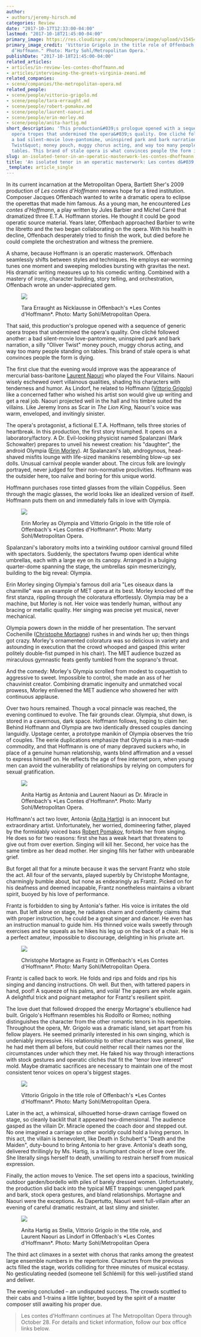 ```yaml
---
author:
- authors/jeremy-hirsch.md
categories: Review
date: "2017-10-17T12:33:00-04:00"
lastmod: "2017-10-18T21:45:00-04:00"
primary_image: https://res.cloudinary.com/schmopera/image/upload/v1545409169/media/webhook-uploads/1508258334760/2017-10-17---square---Hoffmann_2551-s.jpg.jpg
primary_image_credit: 'Vittorio Grigolo in the title role of Offenbach''s "Les Contes
  d’Hoffmann." Photo: Marty Sohl/Metropolitan Opera.'
publishDate: "2017-10-18T21:45:00-04:00"
related_articles:
- articles/in-review-les-contes-dhoffmann.md
- articles/interviewing-the-greats-virginia-zeani.md
related_companies:
- scene/companies/the-metropolitan-opera.md
related_people:
- scene/people/vittorio-grigolo.md
- scene/people/tara-erraught.md
- scene/people/robert-pomakov.md
- scene/people/laurent-naouri.md
- scene/people/erin-morley.md
- scene/people/anita-hartig.md
short_description: 'This production&#039;s prologue opened with a sequence of generic
  opera tropes that undermined the opera&#039;s quality. One cliché followed another:
  a bad silent-movie love-pantomime, uninspired park and bark narration, a silly &quot;Oliver
  Twist&quot; money pouch, muggy chorus acting, and way too many people standing on
  tables. This brand of stale opera is what convinces people the form is dying.'
slug: an-isolated-tenor-in-an-operatic-masterwork-les-contes-dhoffmann
title: 'An isolated tenor in an operatic masterwork: Les contes d&#039;Hoffmann'
_template: article_single
---
```


In its current incarnation at the Metropolitan Opera, Bartlett Sher's 2009 production of *Les contes d'Hoffmann* renews hope for a tired institution. Composer Jacques Offenbach wanted to write a dramatic opera to eclipse the operettas that made him famous. As a young man, he encountered *Les contes d'Hoffmann*, a play written by Jules Barbier and Michel Carré that dramatized three E.T.A. Hoffmann stories. He thought it could be good operatic source material. Years later, Offenbach approached Barbier to write the libretto and the two began collaborating on the opera. With his health in decline, Offenbach desperately tried to finish the work, but died before he could complete the orchestration and witness the premiere.
 
A shame, because Hoffmann is an operatic masterwork. Offenbach seamlessly shifts between styles and techniques. He employs ear-worming tunes one moment and sweeping melodies bursting with gravitas the next. His dramatic writing measures up to his comedic writing. Combined with a mastery of irony, character building, story telling, and orchestration, Offenbach wrote an under-appreciated gem.

<figure data-type="image">

![](https://res.cloudinary.com/schmopera/image/upload/v1545409169/media/webhook-uploads/1508258432884/2017-10-17---Hoffmann_1223-s.jpg.jpg)

<figcaption>Tara Erraught as Nicklausse in Offenbach's *Les Contes d'Hoffmann*. Photo: Marty Sohl/Metropolitan Opera.</figcaption>
</figure>
 
That said, this production's prologue opened with a sequence of generic opera tropes that undermined the opera's quality. One cliché followed another: a bad silent-movie love-pantomime, uninspired park and bark narration, a silly "Oliver Twist" money pouch, muggy chorus acting, and way too many people standing on tables. This brand of stale opera is what convinces people the form is dying.
 
The first clue that the evening would improve was the appearance of mercurial bass-baritone [Laurent Naouri](/scene/people/laurent-naouri/) who played the Four Villains. Naouri wisely eschewed overt villainous qualities, shading his characters with tenderness and humor. As Lindorf, he related to Hoffmann ([Vittorio Grigolo](/scene/people/vittorio-grigolo/)) like a concerned father who wished his artist son would give up writing and get a real job. Naouri projected well in the hall and his timbre suited the villains. Like Jeremy Irons as Scar in *The Lion King*, Naouri's voice was warm, enveloped, and invitingly sinister.
        	
The opera's protagonist, a fictional E.T.A. Hoffmann, tells three stories of heartbreak. In this production, the first story triumphed. It opens on a laboratory/factory. A Dr. Evil-looking physicist named Spalanzani (Mark Schowalter) prepares to unveil his newest creation: his "daughter", the android Olympia ([Erin Morley](/scene/people/erin-morley/)). At Spalanzani's lab, androgynous, head-shaved misfits lounge with life-sized manikins resembling blow-up sex dolls. Unusual carnival people wander about. The circus folk are lovingly portrayed, never judged for their non-normative proclivities. Hoffmann was the outsider here, too naïve and boring for this unique world.
 
Hoffmann purchases rose tinted glasses from the villain Coppélius. Seen through the magic glasses, the world looks like an idealized version of itself. Hoffmann puts them on and immediately falls in love with Olympia.
 
 <figure data-type="image">

![](https://res.cloudinary.com/schmopera/image/upload/v1545409169/media/webhook-uploads/1508258469214/2017-10-17---Hoffmann_1841-s.jpg.jpg)

<figcaption>Erin Morley as Olympia and Vittorio Grigolo in the title role of Offenbach's *Les Contes d'Hoffmann*. Photo: Marty Sohl/Metropolitan Opera.</figcaption>
</figure>
 
Spalanzani's laboratory molts into a twinkling outdoor carnival ground filled with spectators. Suddenly, the spectators fwump open identical white umbrellas, each with a large eye on its canopy. Arranged in a bulging quarter-dome spanning the stage, the umbrellas spin mesmerizingly, building to the big reveal: Olympia.
 
Erin Morley singing Olympia's famous doll aria "Les oiseaux dans la charmille" was an example of MET opera at its best. Morley knocked off the first stanza, rippling through the coloratura effortlessly. Olympia may be a machine, but Morley is not. Her voice was tenderly human, without any bracing or metallic quality. Her singing was precise yet musical, never mechanical.
 
Olympia powers down in the middle of her presentation. The servant Cochenille ([Christophe Mortagne](/scene/people/christophe-mortagne/)) rushes in and winds her up; then things got crazy. Morley's ornamented coloratura was so delicious in variety and astounding in execution that the crowd whooped and gasped (this writer politely double-fist pumped in his chair). The MET audience buzzed as miraculous gymnastic feats gently tumbled from the soprano's throat.

And the comedy: Morley's Olympia scrolled from modest to coquettish to aggressive to sweet. Impossible to control, she made an ass of her chauvinist creator. Combining dramatic ingenuity and unmatched vocal prowess, Morley enlivened the MET audience who showered her with continuous applause.
 
Over two hours remained. Though a vocal pinnacle was reached, the evening continued to evolve. The fair grounds clear. Olympia, shut down, is stored in a cavernous, dark space. Hoffmann follows, hoping to claim her. Behind Hoffmann and Olympia are two identically dressed couples dancing languidly. Upstage center, a prototype manikin of Olympia observes the trio of couples. The eerie duplications emphasize that Olympia is a man-made commodity, and that Hoffmann is one of many depraved suckers who, in place of a genuine human relationship, wants blind affirmation and a vessel to express himself on. He reflects the age of free internet porn, when young men can avoid the vulnerability of relationships by relying on computers for sexual gratification.

<figure data-type="image">

![](https://res.cloudinary.com/schmopera/image/upload/v1545409169/media/webhook-uploads/1508258508653/2017-10-17---Hoffmann_2979-s.jpg.jpg)

<figcaption>Anita Hartig as Antonia and Laurent Naouri as Dr. Miracle in Offenbach's *Les Contes d'Hoffmann*. Photo: Marty Sohl/Metropolitan Opera.</figcaption>
</figure>
        	
Hoffmann's act two lover, Antonia ([Anita Hartig](/scene/people/anita-hartig/)) is an innocent but extraordinary artist. Unfortunately, her worried, domineering father, played by the formidably voiced bass [Robert Pomakov](/scene/people/robert-pomakov/), forbids her from singing. He does so for two reasons: first she has a weak heart that threatens to give out from over exertion. Singing will kill her. Second, her voice has the same timbre as her dead mother. Her singing fills her father with unbearable grief.

But forget all that for a minute because it was the servant Frantz who stole the act. All four of the servants, played superbly by Christophe Montagne, charmingly bumble about, but none as endearingly as Frantz. Picked on for his deafness and deemed incapable, Frantz nonetheless maintains a vibrant spirit, buoyed by his love of performance.
 
Frantz is forbidden to sing by Antonia's father. His voice is irritates the old man. But left alone on stage, he radiates charm and confidently claims that with proper instruction, he could be a great singer and dancer. He even has an instruction manual to guide him. His thinned voice wails sweetly through exercises and he squeals as he hikes his leg up on the back of a chair. He is a perfect amateur, impossible to discourage, delighting in his private art.

<figure data-type="image">

![](https://res.cloudinary.com/schmopera/image/upload/v1545409169/media/webhook-uploads/1508258638867/2017-10-17---Hoffmann_2314-s.jpg.jpg)

<figcaption>Christophe Mortagne as Frantz in Offenbach's *Les Contes d'Hoffmann*. Photo: Marty Sohl/Metropolitan Opera.</figcaption>
</figure>
 
Frantz is called back to work. He folds and rips and folds and rips his singing and dancing instructions. Oh well. But then, with tattered papers in hand, poof! A squeeze of his palms, and voilà! The papers are whole again. A delightful trick and poignant metaphor for Frantz's resilient spirit.
 
The love duet that followed dropped the energy Mortagne's ebullience had built. Grigolo's Hoffmann resembles his Rodolfo or Romeo; nothing distinguishes the character from the other romantic tenors in his repertoire. Throughout the opera, Mr. Grigolo was a dramatic island, set apart from his fellow players. He seemed primarily interested in his own singing, which is undeniably impressive. His relationship to other characters was general, like he had met them all before, but could neither recall their names nor the circumstances under which they met. He faked his way through interactions with stock gestures and operatic clichés that fit the "tenor love interest" mold. Maybe dramatic sacrifices are necessary to maintain one of the most consistent tenor voices on opera's biggest stages.

<figure data-type="image">

![](https://res.cloudinary.com/schmopera/image/upload/v1545409169/media/webhook-uploads/1508258750084/2017-10-17---Hoffmann_0769-s.jpg.jpg)

<figcaption>Vittorio Grigolo in the title role of Offenbach's *Les Contes d'Hoffmann*. Photo: Marty Sohl/Metropolitan Opera.</figcaption>
</figure>
 
Later in the act, a whimsical, silhouetted horse-drawn carriage flowed on stage, so cleanly backlit that it appeared two-dimensional. The audience gasped as the villain Dr. Miracle opened the coach door and stepped out. No one imagined a carriage so other worldly could hold a living person. In this act, the villain is benevolent, like Death in Schubert's "Death and the Maiden", duty-bound to bring Antonia to her grave. Antonia's death song, delivered thrillingly by Ms. Hartig, is a triumphant choice of love over life. She literally sings herself to death, unwilling to restrain herself from musical expression.
 
Finally, the action moves to Venice. The set opens into a spacious, twinkling outdoor garden/bordello with piles of barely dressed women. Unfortunately, the production slid back into the typical MET trappings: unengaged park and bark, stock opera gestures, and bland relationships. Mortagne and Naouri were the exceptions. As Dapertutto, Naouri went full-villain after an evening of careful dramatic restraint, at last slimy and sinister.

<figure data-type="image">

![](https://res.cloudinary.com/schmopera/image/upload/v1545409169/media/webhook-uploads/1508258678602/2017-10-17---Hoffmann_4054-s.jpg.jpg)

<figcaption>Anita Hartig as Stella, Vittorio Grigolo in the title role, and Laurent Naouri as Lindorf in Offenbach's *Les Contes d'Hoffmann*. Photo: Marty Sohl/Metropolitan Opera</figcaption>
</figure>

The third act climaxes in a sextet with chorus that ranks among the greatest large ensemble numbers in the repertoire. Characters from the previous acts filled the stage, worlds colliding for three minutes of musical ecstasy. No gesticulating needed (someone tell Schlémil) for this well-justified stand and deliver.
 
The evening concluded – an undisputed success. The crowds scuttled to their cabs and 1-trains a little lighter, buoyed by the spirit of a master composer still awaiting his proper due.

>Les contes d'Hoffmann continues at The Metropolitan Opera through October 28. For details and ticket information, follow our box office links below.
